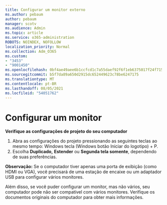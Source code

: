 ```yaml
---
title: Configurar um monitor externo
ms.author: pebaum
author: pebaum
manager: scotv
ms.audience: Admin
ms.topic: article
ms.service: o365-administration
ROBOTS: NOINDEX, NOFOLLOW
localization_priority: Normal
ms.collection: Adm_O365
ms.custom:
- "3453"
- "9001450"
ms.openlocfilehash: 0bf4ae49aee6b1ccfcd1c7a55daef92f6f1eb6375017f24f715264235460c3ef
ms.sourcegitcommit: b5f7da89a650d2915dc652449623c78be6247175
ms.translationtype: MT
ms.contentlocale: pt-BR
ms.lasthandoff: 08/05/2021
ms.locfileid: "54051762"
---
```

# <a name="set-up-one-monitor"></a>Configurar um monitor

**Verifique as configurações de projeto do seu computador**

1. Abra as configurações do projeto pressionando as seguintes teclas ao mesmo tempo: Windows tecla (Windows botão Iniciar do logotipo) + P.
2. Escolha **Duplicado,** **Estender** ou **Segunda tela somente**, dependendo de suas preferências.

**Observação:** Se o computador tiver apenas uma porta de exibição (como HDMI ou VGA), você precisará de uma estação de encaixe ou um adaptador USB para configurar vários monitores.

Além disso, se você puder configurar um monitor, mas não vários, seu computador pode não ser compatível com vários monitores. Verifique os documentos originais do computador para obter mais informações.